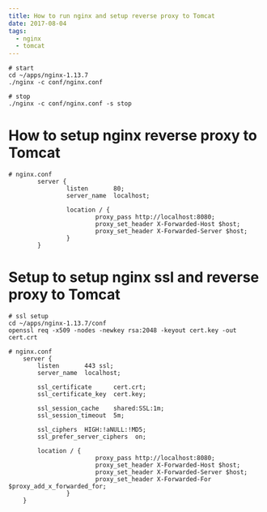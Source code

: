 ```yaml
---
title: How to run nginx and setup reverse proxy to Tomcat
date: 2017-08-04
tags:
  - nginx
  - tomcat
---
```


    # start
    cd ~/apps/nginx-1.13.7
    ./nginx -c conf/nginx.conf

    # stop
    ./nginx -c conf/nginx.conf -s stop

How to setup nginx reverse proxy to Tomcat
==========================================

    # nginx.conf
            server {
                    listen       80;
                    server_name  localhost;

                    location / {
                            proxy_pass http://localhost:8080;
                            proxy_set_header X-Forwarded-Host $host;
                            proxy_set_header X-Forwarded-Server $host;
                    }
            }

Setup to setup nginx ssl and reverse proxy to Tomcat
====================================================

    # ssl setup
    cd ~/apps/nginx-1.13.7/conf
    openssl req -x509 -nodes -newkey rsa:2048 -keyout cert.key -out cert.crt

    # nginx.conf
        server {
            listen       443 ssl;
            server_name  localhost;

            ssl_certificate      cert.crt;
            ssl_certificate_key  cert.key;

            ssl_session_cache    shared:SSL:1m;
            ssl_session_timeout  5m;

            ssl_ciphers  HIGH:!aNULL:!MD5;
            ssl_prefer_server_ciphers  on;

            location / {
                            proxy_pass http://localhost:8080;
                            proxy_set_header X-Forwarded-Host $host;
                            proxy_set_header X-Forwarded-Server $host;
                            proxy_set_header X-Forwarded-For $proxy_add_x_forwarded_for;
                    }
        }
